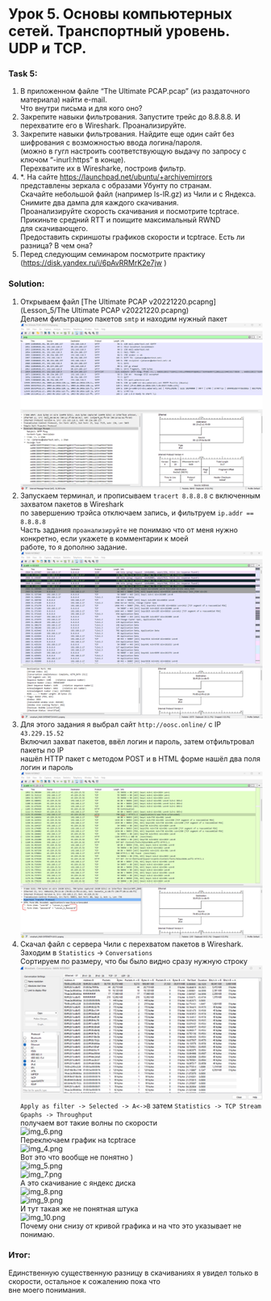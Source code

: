 # Урок 5. Основы компьютерных сетей. Транспортный уровень. UDP и TCP.

### Task 5:

1. В приложенном файле “The Ultimate PCAP.pcap” (из раздаточного материала) найти e-mail. <br>
    Что внутри письма и для кого оно? <br>
2. Закрепите навыки фильтрования. Запустите трейс до 8.8.8.8. И перехватите его в Wireshark. Проанализируйте. <br>
3. Закрепите навыки фильтрования. Найдите еще один сайт без шифрования с возможностью ввода логина/пароля. <br>
    (можно в гугл настроить соответствующую выдачу по запросу с ключом “-inurl:https” в конце). <br>
    Перехватите их в Wiresharke, построив фильтр.
4. *. На сайте https://launchpad.net/ubuntu/+archivemirrors представлены зеркала с образами Убунту по странам. <br>
    Скачайте небольшой файл (например ls-lR.gz) из Чили и с Яндекса. Снимите два дампа для каждого скачивания. <br> 
    Проанализируйте скорость скачивания и посмотрите tcptrace. Прикиньте средний RTT и поищите максимальный RWND <br>
    для скачивающего. <br>
    Предоставить скриншоты графиков скорости и tcptrace. Есть ли разница? В чем она?
5. Перед следующим семинаром посмотрите практику (https://disk.yandex.ru/i/6pAvRRMrK2e7jw )

### Solution:

1. Открываем файл [The Ultimate PCAP v20221220.pcapng](Lesson_5/The Ultimate PCAP v20221220.pcapng) <br>
    Делаем фильтрацию пакетов ```smtp``` и находим нужный пакет <br>
![img.png](img.png)
2. Запускаем терминал, и прописываем ```tracert 8.8.8.8``` с включенным захватом пакетов в Wireshark <br>
    по завершению трэйса отключаем запись, и фильтруем ```ip.addr == 8.8.8.8``` <br>
    Часть задания ```проанализируйте``` не понимаю что от меня нужно конкретно, если укажете в комментарии к моей <br>
    работе, то я дополню задание. <br>
![img_1.png](img_1.png)
3. Для этого задания я выбрал сайт ```http://oosc.online/``` с IP ```43.229.15.52``` <br>
    Включил захват пакетов, ввёл логин и пароль, затем отфильтровал пакеты по IP <br>
    нашёл HTTP пакет с методом POST и в HTML форме нашёл два поля логин и пароль <br>
![img_2.png](img_2.png)
4. Скачал файл с сервера Чили с перехватом пакетов в Wireshark. Заходим в ```Statistics``` -> ```Conversations``` <br>
Сортируем по размеру, что бы было видно сразу нужную строку <br>
![img_3.png](img_3.png) <br>
```Apply as filter -> Selected -> A<->B``` затем ```Statistics -> TCP Stream Gpaphs -> Throughput``` <br>
получаем вот такие волны по скорости <br>
![img_6.png](img_6.png) <br>
Переключаем график на tcptrace <br>
![img_4.png](img_4.png) <br>
Вот это что вообще не понятно ) <br>
![img_5.png](img_5.png) <br>
![img_7.png](img_7.png) <br>
А это скачивание с яндекс диска <br>
![img_8.png](img_8.png) <br>
![img_9.png](img_9.png) <br>
И тут такая же не понятная штука <br>
![img_10.png](img_10.png) <br>
Почему они снизу от кривой графика и на что это указывает не понимаю. <br>
### Итог:
Единственную существенную разницу в скачиваниях я увидел только в скорости, остальное к сожалению пока что <br>
вне моего понимания.








